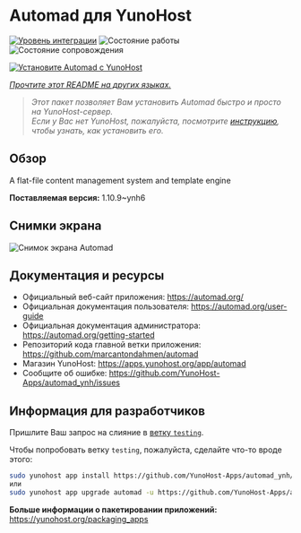 <!--
Важно: этот README был автоматически сгенерирован <https://github.com/YunoHost/apps/tree/master/tools/readme_generator>
Он НЕ ДОЛЖЕН редактироваться вручную.
-->

# Automad для YunoHost

[![Уровень интеграции](https://dash.yunohost.org/integration/automad.svg)](https://ci-apps.yunohost.org/ci/apps/automad/) ![Состояние работы](https://ci-apps.yunohost.org/ci/badges/automad.status.svg) ![Состояние сопровождения](https://ci-apps.yunohost.org/ci/badges/automad.maintain.svg)

[![Установите Automad с YunoHost](https://install-app.yunohost.org/install-with-yunohost.svg)](https://install-app.yunohost.org/?app=automad)

*[Прочтите этот README на других языках.](./ALL_README.md)*

> *Этот пакет позволяет Вам установить Automad быстро и просто на YunoHost-сервер.*  
> *Если у Вас нет YunoHost, пожалуйста, посмотрите [инструкцию](https://yunohost.org/install), чтобы узнать, как установить его.*

## Обзор

A flat-file content management system and template engine

**Поставляемая версия:** 1.10.9~ynh6

## Снимки экрана

![Снимок экрана Automad](./doc/screenshots/readme.png)

## Документация и ресурсы

- Официальный веб-сайт приложения: <https://automad.org/>
- Официальная документация пользователя: <https://automad.org/user-guide>
- Официальная документация администратора: <https://automad.org/getting-started>
- Репозиторий кода главной ветки приложения: <https://github.com/marcantondahmen/automad>
- Магазин YunoHost: <https://apps.yunohost.org/app/automad>
- Сообщите об ошибке: <https://github.com/YunoHost-Apps/automad_ynh/issues>

## Информация для разработчиков

Пришлите Ваш запрос на слияние в [ветку `testing`](https://github.com/YunoHost-Apps/automad_ynh/tree/testing).

Чтобы попробовать ветку `testing`, пожалуйста, сделайте что-то вроде этого:

```bash
sudo yunohost app install https://github.com/YunoHost-Apps/automad_ynh/tree/testing --debug
или
sudo yunohost app upgrade automad -u https://github.com/YunoHost-Apps/automad_ynh/tree/testing --debug
```

**Больше информации о пакетировании приложений:** <https://yunohost.org/packaging_apps>

